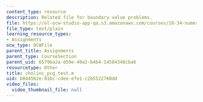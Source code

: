 ```yaml
---
content_type: resource
description: Related file for boundary value problems.
file: https://ol-ocw-studio-app-qa.s3.amazonaws.com/courses/10-34-numerical-methods-applied-to-chemical-engineering-fall-2005/b044562e81bccdeeefe1c2b5522760dd_cholinc_pcg_test.m
file_type: text/plain
learning_resource_types:
- Assignments
ocw_type: OCWFile
parent_title: Assignments
parent_type: CourseSection
parent_uid: 6579ba2a-d59e-49a2-b4b4-14584348cba6
resourcetype: Other
title: cholinc_pcg_test.m
uid: b044562e-81bc-cdee-efe1-c2b5522760dd
video_files:
  video_thumbnail_file: null
---
```

